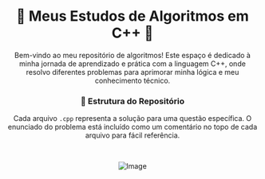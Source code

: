 <div align="center">

# 🚀 Meus Estudos de Algoritmos em C++ 🚀

<p>Bem-vindo ao meu repositório de algoritmos! Este espaço é dedicado à minha jornada de aprendizado e prática com a linguagem C++, onde resolvo diferentes problemas para aprimorar minha lógica e meu conhecimento técnico.</p>


### 📂 Estrutura do Repositório

<p>Cada arquivo <code>.cpp</code> representa a solução para uma questão específica. O enunciado do problema está incluído como um comentário no topo de cada arquivo para fácil referência.</p>

<br/>

![Image](https://github.com/user-attachments/assets/f6a6c051-fe9f-4b92-aab7-c639b760882e)

</div>
